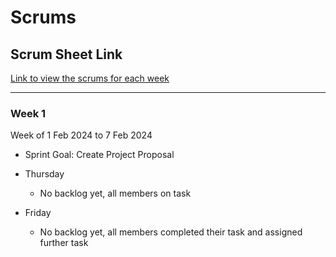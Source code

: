 # Scrums

## Scrum Sheet Link 

[Link to view the scrums for each week](https://docs.google.com/spreadsheets/d/1DtAL9lIjyxYtWymfkRjKFVDNbOLGEK5IovqW0KczLss/edit?usp=sharing)

-----------------------------------

### Week 1

Week of 1 Feb 2024 to 7 Feb 2024

- Sprint Goal: Create Project Proposal

- Thursday
	- No backlog yet, all members on task 

- Friday 
	- No backlog yet, all members completed their task and assigned further task

